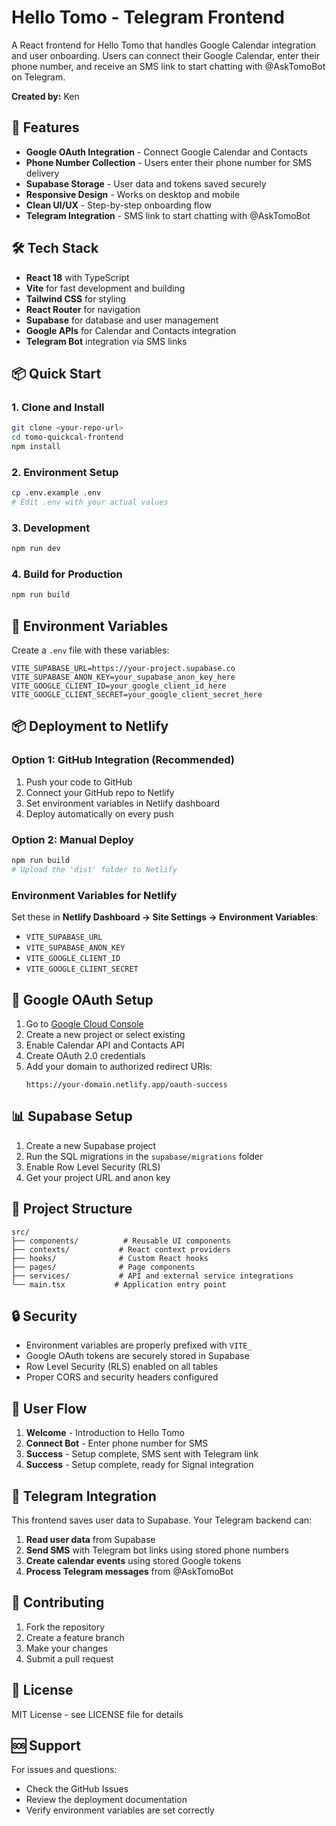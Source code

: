 # Hello Tomo - Telegram Frontend

A React frontend for Hello Tomo that handles Google Calendar integration and user onboarding. Users can connect their Google Calendar, enter their phone number, and receive an SMS link to start chatting with @AskTomoBot on Telegram.

**Created by:** Ken

## 🚀 Features

- **Google OAuth Integration** - Connect Google Calendar and Contacts
- **Phone Number Collection** - Users enter their phone number for SMS delivery
- **Supabase Storage** - User data and tokens saved securely
- **Responsive Design** - Works on desktop and mobile
- **Clean UI/UX** - Step-by-step onboarding flow
- **Telegram Integration** - SMS link to start chatting with @AskTomoBot

## 🛠️ Tech Stack

- **React 18** with TypeScript
- **Vite** for fast development and building
- **Tailwind CSS** for styling
- **React Router** for navigation
- **Supabase** for database and user management
- **Google APIs** for Calendar and Contacts integration
- **Telegram Bot** integration via SMS links

## 📦 Quick Start

### 1. Clone and Install

```bash
git clone <your-repo-url>
cd tomo-quickcal-frontend
npm install
```

### 2. Environment Setup

```bash
cp .env.example .env
# Edit .env with your actual values
```

### 3. Development

```bash
npm run dev
```

### 4. Build for Production

```bash
npm run build
```

## 🔧 Environment Variables

Create a `.env` file with these variables:

```env
VITE_SUPABASE_URL=https://your-project.supabase.co
VITE_SUPABASE_ANON_KEY=your_supabase_anon_key_here
VITE_GOOGLE_CLIENT_ID=your_google_client_id_here
VITE_GOOGLE_CLIENT_SECRET=your_google_client_secret_here
```

## 📦 Deployment to Netlify

### Option 1: GitHub Integration (Recommended)

1. Push your code to GitHub
2. Connect your GitHub repo to Netlify
3. Set environment variables in Netlify dashboard
4. Deploy automatically on every push

### Option 2: Manual Deploy

```bash
npm run build
# Upload the 'dist' folder to Netlify
```

### Environment Variables for Netlify

Set these in **Netlify Dashboard → Site Settings → Environment Variables**:

- `VITE_SUPABASE_URL`
- `VITE_SUPABASE_ANON_KEY`
- `VITE_GOOGLE_CLIENT_ID`
- `VITE_GOOGLE_CLIENT_SECRET`

## 🔗 Google OAuth Setup

1. Go to [Google Cloud Console](https://console.cloud.google.com/)
2. Create a new project or select existing
3. Enable Calendar API and Contacts API
4. Create OAuth 2.0 credentials
5. Add your domain to authorized redirect URIs:
   ```
   https://your-domain.netlify.app/oauth-success
   ```

## 📊 Supabase Setup

1. Create a new Supabase project
2. Run the SQL migrations in the `supabase/migrations` folder
3. Enable Row Level Security (RLS)
4. Get your project URL and anon key

## 📁 Project Structure

```
src/
├── components/          # Reusable UI components
├── contexts/           # React context providers
├── hooks/              # Custom React hooks
├── pages/              # Page components
├── services/           # API and external service integrations
└── main.tsx           # Application entry point
```

## 🔒 Security

- Environment variables are properly prefixed with `VITE_`
- Google OAuth tokens are securely stored in Supabase
- Row Level Security (RLS) enabled on all tables
- Proper CORS and security headers configured

## 📱 User Flow

1. **Welcome** - Introduction to Hello Tomo
2. **Connect Bot** - Enter phone number for SMS
3. **Success** - Setup complete, SMS sent with Telegram link
4. **Success** - Setup complete, ready for Signal integration

## 🔗 Telegram Integration

This frontend saves user data to Supabase. Your Telegram backend can:

1. **Read user data** from Supabase
2. **Send SMS** with Telegram bot links using stored phone numbers
3. **Create calendar events** using stored Google tokens
4. **Process Telegram messages** from @AskTomoBot

## 🤝 Contributing

1. Fork the repository
2. Create a feature branch
3. Make your changes
4. Submit a pull request

## 📄 License

MIT License - see LICENSE file for details

## 🆘 Support

For issues and questions:
- Check the GitHub Issues
- Review the deployment documentation
- Verify environment variables are set correctly